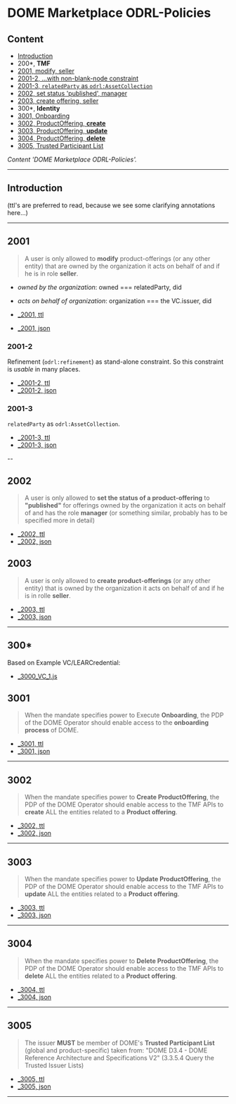 # DOME Marketplace ODRL-Policies

## Content

- [Introduction](#introduction)
- 200*, **TMF**
- [2001, modify, seller](#2001)
- [2001-2, ...with non-blank-node constraint](#2001-2)
- [2001-3, `relatedParty` as `odrl:AssetCollection`](#2001-3)
- [2002, set status 'published', manager](#2002)
- [2003, create offering, seller](#2003)
- 300*, **Identity**
- [3001, Onboarding](#3001)
- [3002, ProductOffering, **create**](#3002)
- [3003, ProductOffering, **update**](#3003)
- [3004, ProductOffering, **delete**](#3004)
- [3005, Trusted Participant List](#3005)

*Content 'DOME Marketplace ODRL-Policies'.*

---

## Introduction

(ttl's are preferred to read, because we see some clarifying annotations here...)

---

## 2001

> A user is only allowed to **modify** product-offerings (or any other entity)
> that are owned by the organization it acts on behalf of and if he is in role **seller**.

- *owned by the organization*: owned === relatedParty, did
- *acts on behalf of organization*: organization === the VC.issuer, did

- [_2001, ttl](../draft/_2001.ttl)
- [_2001, json](../draft/_2001.json)

### 2001-2

Refinement (`odrl:refinement`) as stand-alone constraint. So this constraint is *usable* in many places.

- [_2001-2, ttl](../draft/_2001-2.ttl)
- [_2001-2, json](../draft/_2001-2.json)

### 2001-3

`relatedParty` as `odrl:AssetCollection`.

- [_2001-3, ttl](../draft/_2001-3.ttl)
- [_2001-3, json](../draft/_2001-3.json)

--

## 2002

> A user is only allowed to **set the status of a product-offering** to **"published"**
> for offerings owned by the organization it acts on behalf of and has the role **manager**
> (or something similar, probably has to be specified more in detail)

- [_2002, ttl](../draft/_2002.ttl)
- [_2002, json](../draft/_2002.json)

## 2003

> A user is only allowed to **create product-offerings** (or any other entity)
> that is owned by the organization it acts on behalf of and if he is in rolle **seller**.

- [_2003, ttl](../draft/_2003.ttl)
- [_2003, json](../draft/_2003.json)

---

## 300*

Based on Example VC/LEARCredential:

- [_3000_VC_1.js](../marketplace/_3000_VC_1.js)


## 3001

> When the mandate specifies power to Execute **Onboarding**, the PDP of the DOME Operator
> should enable access to the **onboarding process** of DOME.

- [_3001, ttl](../draft/_3001.ttl)
- [_3001, json](../draft/_3001.json)

---

## 3002

> When the mandate specifies power to **Create ProductOffering**, the PDP of the DOME Operator
> should enable access to the TMF APIs to **create** ALL the entities related to a **Product offering**.

- [_3002, ttl](../draft/_3002.ttl)
- [_3002, json](../draft/_3002.json)

---

## 3003

> When the mandate specifies power to **Update ProductOffering**, the PDP of the DOME Operator
> should enable access to the TMF APIs to **update** ALL the entities related to a **Product offering**.

- [_3003, ttl](../draft/_3003.ttl)
- [_3003, json](../draft/_3003.json)

---

## 3004

> When the mandate specifies power to **Delete ProductOffering**, the PDP of the DOME Operator
> should enable access to the TMF APIs to **delete** ALL the entities related to a **Product offering**.

- [_3004, ttl](../draft/_3004.ttl)
- [_3004, json](../draft/_3004.json)

---

## 3005

> The issuer **MUST** be member of DOME's **Trusted Participant List** (global and product-specific)
>     taken from: "DOME D3.4 - DOME Reference Architecture and Specifications V2"
>     (3.3.5.4 Query the Trusted Issuer Lists)

- [_3005, ttl](../draft/_3005.ttl)
- [_3005, json](../draft/_3005.json)

---